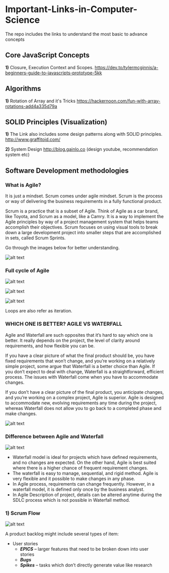 # Important-Links-in-Computer-Science

The repo includes the links to understand the most basic to advance concepts

## Core JavaScript Concepts

**1)** Closure, Execution Context and Scopes.
https://dev.to/tylermcginnis/a-beginners-guide-to-javascripts-prototype-5kk

## Algorithms

**1)** Rotation of Array and it's Tricks
https://hackernoon.com/fun-with-array-rotations-add4a335d79a

## SOLID Principles (Visualization)
**1)** The Link also includes some design patterns along with SOLID principles.
http://www.graffitoid.com/

**2)** System Design 
http://blog.gainlo.co (design youtube, recommendation system etc)

## Software Development methodologies

### What is Agile? ###

It is just a mindset. Scrum comes under agile mindset. 
Scrum is the process or way of delivering the business requirements in a fully functional product.

Scrum is a practice that is a subset of Agile. Think of Agile as a car brand, like Toyota, and Scrum as a model, like a Camry. It is a way to implement the Agile principles by way of a project management system that helps teams accomplish their objectives. Scrum focuses on using visual tools to break down a large development project into smaller steps that are accomplished in sets, called Scrum Sprints.

Go through the images below for better understanding.

![alt text](https://content.cdntwrk.com/files/aHViPTY0MDMyJmNtZD1pdGVtZWRpdG9yaW1hZ2UmZmlsZW5hbWU9aXRlbWVkaXRvcmltYWdlXzViOTdmYmJjYjFmMTQuZ2lmJnZlcnNpb249MDAwMCZzaWc9MTM2NmE2MjAyNDgzZTQwZTUyYTEyZjg2ZGIzM2MxZTQ%253D)

### Full cycle of Agile ###

![alt text](https://www.smartsheet.com/sites/default/files/scrum-flow%402x.png)

![alt text](https://praxent.com/wp-content/uploads/2017/01/scrumexpert-814x1024.png)

![alt text](https://www.pmi.org/kasimage/d3e3f54a-6437-4c34-96c0-a8022b3e7a61/image01.jpg)

Loops are also refer as iteration.

### WHICH ONE IS BETTER? AGILE VS WATERFALL ###
Agile and Waterfall are such opposites that it’s hard to say which one is better. It really depends on the project, the level of clarity around requirements, and how flexible you can be.

If you have a clear picture of what the final product should be, you have fixed requirements that won’t change, and you’re working on a relatively simple project, some argue that Waterfall is a better choice than Agile. If you don’t expect to deal with change, Waterfall is a straightforward, efficient process. The issues with Waterfall come when you have to accommodate changes.

If you don’t have a clear picture of the final product, you anticipate changes, and you’re working on a complex project, Agile is superior. Agile is designed to accommodate new, evolving requirements any time during the project, whereas Waterfall does not allow you to go back to a completed phase and make changes.

![alt text](https://apiumtech.com/wp-content/uploads/2016/01/Agile-developement_color.png)

### Difference between Agile and Waterfall
![alt text](https://blog.ganttpro.com/wp-content/uploads/2016/11/waterfall-and-agile-methods.jpg)
* Waterfall model is ideal for projects which have defined requirements, and no changes are expected. On the other hand, Agile is best suited where there is a higher chance of frequent requirement changes.
* The waterfall is easy to manage, sequential, and rigid method.
Agile is very flexible and it possible to make changes in any phase.
* In Agile process, requirements can change frequently. However, in a waterfall model, it is defined only once by the business analyst.
* In Agile Description of project, details can be altered anytime during the SDLC process which is not possible in Waterfall method.

### **1)** Scrum Flow ###

![alt text](https://manifesto.co.uk/wp-content/uploads/2015/05/backlog-refinement.png)

A product backlog might include several types of item:

* User stories
  * ***EPICS*** – larger features that need to be broken down into user stories
  * ***Bugs***
  * ***Spikes*** – tasks which don’t directly generate value like research
